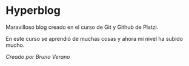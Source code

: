 # Hyperblog

Maravilloso blog creado en el curso de Git y Github de Platzi.

En este curso se aprendió de muchas cosas y ahora mi nivel ha subido mucho.

_Creado por Bruno Verano_
